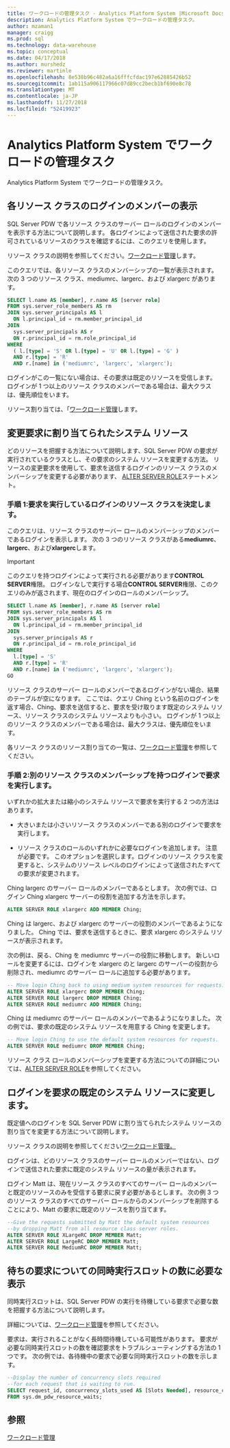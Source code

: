 ```yaml
---
title: ワークロードの管理タスク - Analytics Platform System |Microsoft Docs
description: Analytics Platform System でワークロードの管理タスク。
author: mzaman1
manager: craigg
ms.prod: sql
ms.technology: data-warehouse
ms.topic: conceptual
ms.date: 04/17/2018
ms.author: murshedz
ms.reviewer: martinle
ms.openlocfilehash: 8e538b96c482a6a16fffcfdac197e62885426b52
ms.sourcegitcommit: 1ab115a906117966c07d89cc2becb1bf690e8c78
ms.translationtype: MT
ms.contentlocale: ja-JP
ms.lasthandoff: 11/27/2018
ms.locfileid: "52419923"
---
```

# <a name="workload-management-tasks-in-analytics-platform-system"></a>Analytics Platform System でワークロードの管理タスク
Analytics Platform System でワークロードの管理タスク。

## <a name="view-login-members-of-each-resource-class"></a>各リソース クラスのログインのメンバーの表示
SQL Server PDW で各リソース クラスのサーバー ロールのログインのメンバーを表示する方法について説明します。 各ログインによって送信された要求の許可されているリソースのクラスを確認するには、このクエリを使用します。  
  
リソース クラスの説明を参照してください。[ワークロード管理](workload-management.md)します。  
  
このクエリでは、各リソース クラスのメンバーシップの一覧が表示されます。 次の 3 つのリソース クラス、mediumrc、largerc、および xlargerc があります。  
  
```sql  
SELECT l.name AS [member], r.name AS [server role]  
FROM sys.server_role_members AS rm  
JOIN sys.server_principals AS l  
  ON l.principal_id = rm.member_principal_id  
JOIN  
  sys.server_principals AS r  
  ON r.principal_id = rm.role_principal_id  
WHERE  
  ( l.[type] = 'S' OR l.[type] = 'U' OR l.[type] = 'G' )  
  AND r.[type] = 'R'  
  AND r.[name] in ('mediumrc', 'largerc', 'xlargerc');  
```  
  
ログインがこの一覧にない場合は、その要求は既定のリソースを受信します。 ログインが 1 つ以上のリソース クラスのメンバーである場合は、最大クラスは、優先順位をいます。  
  
リソース割り当ては、「[ワークロード管理](workload-management.md)します。  
  
## <a name="change-the-system-resources-allocated-to-a-request"></a>変更要求に割り当てられたシステム リソース
どのリソースを把握する方法について説明します、SQL Server PDW の要求が実行されているクラスとし、その要求のシステム リソースを変更する方法。 リソースの変更要求を使用して、要求を送信するログインのリソース クラスのメンバーシップを変更する必要があります、 [ALTER SERVER ROLE](../t-sql/statements/alter-server-role-transact-sql.md)ステートメント。  
  
### <a name="step-1-determine-the-resource-class-for-the-login-running-the-request"></a>手順 1:要求を実行しているログインのリソース クラスを決定します。  
このクエリは、リソース クラスのサーバー ロールのメンバーシップのメンバーであるログインを表示します。 次の 3 つのリソース クラスがある**mediumrc**、 **largerc**、および**xlargerc**します。  
  
> [!IMPORTANT]  
> このクエリを持つログインによって実行される必要があります**CONTROL SERVER**権限。 ログインなしで実行する場合**CONTROL SERVER**権限、このクエリのみが返されます、現在のログインのロールのメンバーシップ。  
  
```sql  
SELECT l.name AS [member], r.name AS [server role]  
FROM sys.server_role_members AS rm  
JOIN sys.server_principals AS l  
  ON l.principal_id = rm.member_principal_id  
JOIN  
  sys.server_principals AS r  
  ON r.principal_id = rm.role_principal_id  
WHERE  
  l.[type] = 'S'   
  AND r.[type] = 'R'  
  AND r.[name] in ('mediumrc', 'largerc', 'xlargerc');  
GO  
```  
  
リソース クラスのサーバー ロールのメンバーであるログインがない場合、結果のテーブルが空になります。 ここでは、クエリ Ching という名前のログインを返す場合、Ching、要求を送信すると、要求を受け取ります既定のシステム リソース、リソース クラスのシステム リソースよりも小さい。 ログインが 1 つ以上のリソース クラスのメンバーである場合は、最大クラスは、優先順位をいます。  
  
各リソース クラスのリソース割り当ての一覧は、[ワークロード管理](workload-management.md)を参照してください。  
  
### <a name="step-2-run-the-request-under-a-login-with-different-resource-class-membership"></a>手順 2:別のリソース クラスのメンバーシップを持つログインで要求を実行します。  
いずれかの拡大または縮小のシステム リソースで要求を実行する 2 つの方法はあります。  
  
-   大きいまたは小さいリソース クラスのメンバーである別のログインで要求を実行します。  
  
-   リソース クラスのロールのいずれかに必要なログインを追加します。 注意が必要です。 このオプションを選択します。ログインのリソース クラスを変更すると、システムのリソース レベルのログインによって送信されたすべての要求が変更されます。  
  
Ching largerc のサーバー ロールのメンバーであるとします。 次の例では、ログイン Ching xlargerc サーバーの役割を追加する方法を示します。  
  
```sql  
ALTER SERVER ROLE xlargerc ADD MEMBER Ching;  
```  
  
Ching は largerc、および xlargerc のサーバーの役割のメンバーであるようになりました。 Ching では、要求を送信するときに、要求 xlargerc のシステム リソースが表示されます。  
  
次の例は、戻る、Ching を mediumrc サーバーの役割に移動します。  新しいロールを変更するには、ログインを xlargerc のと largerc のサーバーの役割から削除され、mediumrc のサーバー ロールに追加する必要があります。  
  
```sql  
-- Move login Ching back to using medium system resources for requests.  
ALTER SERVER ROLE xlargerc DROP MEMBER Ching;  
ALTER SERVER ROLE largerc DROP MEMBER Ching;  
ALTER SERVER ROLE mediumrc ADD MEMBER Ching;  
```  
  
Ching は mediumrc のサーバー ロールのメンバーであるようになりました。  次の例では、要求の既定のシステム リソースを用意する Ching を変更します。  
  
```sql  
-- Move login Ching to use the default system resources for requests.  
ALTER SERVER ROLE mediumrc DROP MEMBER Ching;  
```  
  
リソース クラス ロールのメンバーシップを変更する方法についての詳細については、[ALTER SERVER ROLE](../t-sql/statements/alter-server-role-transact-sql.md)を参照してください。  

## <a name="change-a-login-to-the-default-system-resources-for-its-requests"></a>ログインを要求の既定のシステム リソースに変更します。
既定値へのログインを SQL Server PDW に割り当てられたシステム リソースの割り当てを変更する方法について説明します。 
  
リソース クラスの説明を参照してください[ワークロード管理。](workload-management.md)  
  
ログインは、どのリソース クラスのサーバー ロールのメンバーではない、ログインで送信された要求に既定のシステム リソースの量が表示されます。  
  
ログイン Matt は、現在リソース クラスのすべてのサーバー ロールのメンバーと既定のリソースのみを受信する要求に戻す必要があるとします。  次の例 3 つのリソース クラスのすべてのサーバー ロールからのメンバーシップを削除することにより、Matt の要求に既定のリソースを割り当てます。  
  
```sql  
--Give the requests submitted by Matt the default system resources   
--by dropping Matt from all resource class server roles.  
ALTER SERVER ROLE XLargeRC DROP MEMBER Matt;  
ALTER SERVER ROLE LargeRC DROP MEMBER Matt;  
ALTER SERVER ROLE MediumRC DROP MEMBER Matt;  
```  
  
## <a name="display-the-number-of-concurrency-slots-needed-for-a-waiting-request"></a>待ちの要求についての同時実行スロットの数に必要な表示
同時実行スロットは、SQL Server PDW の実行を待機している要求で必要な数を把握する方法について説明します。  
  
詳細については、[ワークロード管理](workload-management.md)を参照してください。  
  
要求は、実行されることがなく長時間待機している可能性があります。 要求が必要な同時実行スロットの数を確認要求をトラブルシューティングする方法の 1 つです。  次の例では、各待機中の要求で必要な同時実行スロットの数を示します。  
  
```sql  
--Display the number of concurrency slots required   
--for each request that is waiting to run.  
SELECT request_id, concurrency_slots_used AS [Slots Needed], resource_class AS [Resource Class]  
FROM sys.dm_pdw_resource_waits;  
```  
  
  
## <a name="see-also"></a>参照  
[ワークロード管理](workload-management.md)  
  
